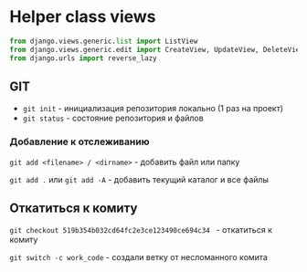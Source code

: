 # Helper class views

```python
from django.views.generic.list import ListView
from django.views.generic.edit import CreateView, UpdateView, DeleteView
from django.urls import reverse_lazy
```

## GIT

- `git init` - инициализация репозитория локально (1 раз на проект)
- `git status` - состояние репозитория и файлов 

### Добавление к отслеживанию

`git add <filename> / <dirname>` - добавить файл или папку

`git add .` или `git add -A` - добавить текущий каталог и все файлы

## Откатиться к комиту

`git checkout 519b354b032cd64fc2e3ce123490ce694c34 ` - откатиться к комиту

`git switch -c work_code` - создали ветку от несломанного комита